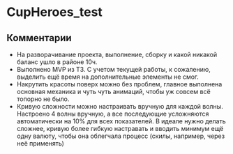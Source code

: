 # CupHeroes_test

## Комментарии

* На разворачивание проекта, выполнение, сборку и какой никакой баланс ушло в районе 10ч.
* Выполнено MVP из ТЗ. С учетом текущей работы, к сожалению, выделить ещё время на дополнительные элементы не смог.  
* Накрутить красоты поверх можно без проблем, главное выполнена основная механика и чуть чуть анимаций, чтобы уж совсем всё топорно не было.
* Кривую сложности можно настраивать вручную для каждой волны. Настроено 4 волны вручную, а все последующие усложняются автоматически на 10% для всех показателей. В идеале нужно делать сложнее, кривую более гибкую настравать и вводить минимум ещё одну валюту, чтобы она облегчала процесс (скилы, например, через неё применять)
